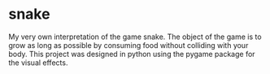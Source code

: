 # snake

My very own interpretation of the game snake. The object of the game is to grow as long as possible by consuming food without colliding with your body. This project was designed in python using the pygame package for the visual effects.
